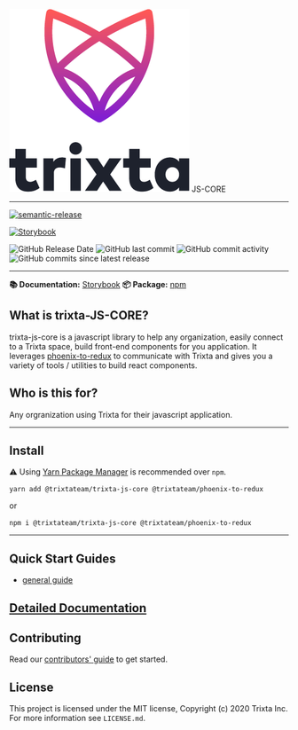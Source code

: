 <img src="https://raw.githubusercontent.com/trixtateam/trixta-js/master/docs/images/trixta-logo.png" alt="trixta logo"  />
JS-CORE
<hr />

[![semantic-release](https://img.shields.io/badge/%20%20%F0%9F%93%A6%F0%9F%9A%80-semantic--release-e10079.svg)](https://github.com/semantic-release/semantic-release)

[![Storybook](https://cdn.jsdelivr.net/gh/storybookjs/brand@main/badge/badge-storybook.svg)](https://trixtateam.github.io/trixta-js/)

![GitHub Release Date](https://img.shields.io/github/release-date/trixtateam/trixta-js)
![GitHub last commit](https://img.shields.io/github/last-commit/trixtateam/trixta-js)
![GitHub commit activity](https://img.shields.io/github/commit-activity/m/trixtateam/trixta-js)
![GitHub commits since latest release](https://img.shields.io/github/commits-since/trixtateam/trixta-js/latest)


---

**📚 Documentation:** [Storybook](https://trixtateam.github.io/trixta-js/?path=/docs/introduction--page)
**📦 Package:** [npm](https://www.npmjs.com/package/@trixtateam/trixta-js-core)

## What is trixta-JS-CORE?

trixta-js-core is a javascript library to help any organization, easily connect to a
Trixta space, build front-end components for you application. It leverages
[phoenix-to-redux](https://github.com/trixtateam/phoenix-to-redux) to
communicate with Trixta and gives you a variety of tools / utilities to build
react components.

## Who is this for?

Any orgranization using Trixta for their javascript application.

---

## Install
⚠️ Using [Yarn Package Manager](https://yarnpkg.com) is recommended over `npm`.

```shell
yarn add @trixtateam/trixta-js-core @trixtateam/phoenix-to-redux
```

or

```shell
npm i @trixtateam/trixta-js-core @trixtateam/phoenix-to-redux
```
---

## Quick Start Guides
* [general guide](https://github.com/trixtateam/trixta-js/blob/master/docs/guides/general/README.md)

## [Detailed Documentation](https://github.com/trixtateam/trixta-js/blob/master/docs/README.md)

## Contributing

Read our [contributors' guide](https://github.com/trixtateam/trixta-js/blob/master/CONTRIBUTING.md) to get started.

## License

This project is licensed under the MIT license, Copyright (c) 2020 Trixta Inc.
For more information see `LICENSE.md`.
